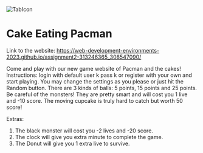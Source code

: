 ![TabIcon](https://user-images.githubusercontent.com/81852929/169506590-47b66007-7103-4937-8394-3efdba380744.jpg) 
# Cake Eating Pacman
Link to the website: https://web-development-environments-2023.github.io/assignment2-313246365_308547090/

Come and play with our new game website of Pacman and the cakes!
Instructions: login with default user k pass k or register with your own and start playing.
You may change the settings as you please or just hit the Random button.
There are 3 kinds of balls: 5 points, 15 points and 25 points.
Be careful of the monsters! They are pretty smart and will cost you 1 live and -10 score.
The moving cupcake is truly hard to catch but worth 50 score!

Extras:
1. The black monster will cost you -2 lives and -20 score.
2. The clock will give you extra minute to complete the game.
3. The Donut will give you 1 extra live to survive. 
